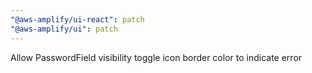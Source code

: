 ```yaml
---
"@aws-amplify/ui-react": patch
"@aws-amplify/ui": patch
---
```


Allow PasswordField visibility toggle icon border color to indicate error
